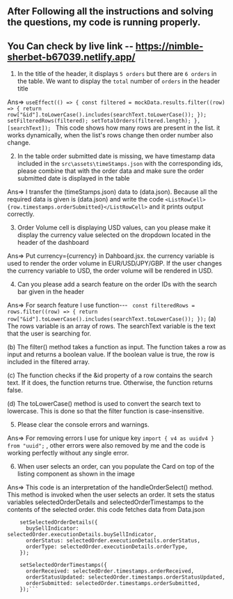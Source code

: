 
## After Following all the instructions and solving the questions, my code is running properly.

## You Can check by live link -- https://nimble-sherbet-b67039.netlify.app/


1.  In the title of the header, it displays `5 orders` but there are `6 orders` in the table. We want to display the `total` number of `orders` in the header title

Ans=> ```useEffect(() => {
    const filtered = mockData.results.filter((row) => {
      return row["&id"].toLowerCase().includes(searchText.toLowerCase());
    });
    setFilteredRows(filtered);
    setTotalOrders(filtered.length);
  }, [searchText]); ```
  This code shows how many rows are present in the list. it works dynamically, when the list's rows change then order number also change.

2.  In the table order submitted date is missing, we have timestamp data included in the `src\assets\timeStamps.json` with the corresponding ids, please combine that with the order data and make sure the order submitted date is displayed in the table

Ans=> I transfer the (timeStamps.json) data to (data.json). Because all the required data is given is (data.json) and write the code ```<ListRowCell>{row.timestamps.orderSubmitted}</ListRowCell>```
and it prints output correctly.

3.  Order Volume cell is displaying USD values, can you please make it display the currency value selected on the dropdown located in the header of the dashboard

Ans=> Put currency={currency} in Dahboard.jsx. the currency variable is used to render the order volume in EUR/USD/JPY/GBP. If the user changes the currency variable to USD, the order volume will be rendered in USD.

4.  Can you please add a search feature on the order IDs with the search bar given in the header

Ans=> For search feature I use function--- ``` const filteredRows = rows.filter((row) => {
    return row["&id"].toLowerCase().includes(searchText.toLowerCase());
  });```
  (a) The rows variable is an array of rows. The searchText variable is the text that the user is searching for.
  
  (b) The filter() method takes a function as input. The function takes a row as input and returns a boolean value. If the boolean value is true, the row is included in the filtered array.
  
  (c) The function checks if the &id property of a row contains the search text. If it does, the function returns true. Otherwise, the function returns false.
  
  (d) The toLowerCase() method is used to convert the search text to lowercase. This is done so that the filter function is case-insensitive.


5.  Please clear the console errors and warnings.

Ans=> For removing errors I use for unique key  ```import { v4 as uuidv4 } from "uuid";``` , other errors were also removed by me and the code is working perfectly without any single error.

6.  When user selects an order, can you populate the Card on top of the listing component as shown in the image

Ans=> This code is an interpretation of the handleOrderSelect() method. This method is invoked when the user selects an order. It sets the status variables selectedOrderDetails and selectedOrderTimestamps to the contents of the selected order.
this code fetches data from Data.json
``` const handleOrderSelect = (selectedOrder) => {
    setSelectedOrderDetails({
      buySellIndicator: selectedOrder.executionDetails.buySellIndicator,
      orderStatus: selectedOrder.executionDetails.orderStatus,
      orderType: selectedOrder.executionDetails.orderType,
    });

    setSelectedOrderTimestamps({
      orderReceived: selectedOrder.timestamps.orderReceived,
      orderStatusUpdated: selectedOrder.timestamps.orderStatusUpdated,
      orderSubmitted: selectedOrder.timestamps.orderSubmitted,
    });```
 


